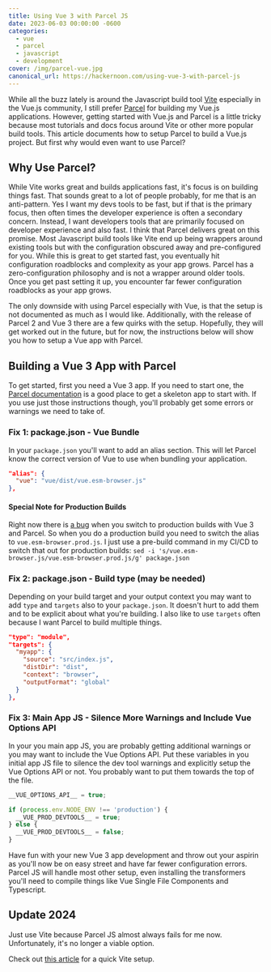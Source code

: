 ```yaml
---
title: Using Vue 3 with Parcel JS
date: 2023-06-03 00:00:00 -0600
categories:
  - vue
  - parcel
  - javascript
  - development
cover: /img/parcel-vue.jpg
canonical_url: https://hackernoon.com/using-vue-3-with-parcel-js
---
```


While all the buzz lately is around the Javascript build tool [Vite](https://vitejs.dev/) especially in the Vue.js community, I still prefer [Parcel](https://parceljs.org/) for building my Vue.js applications. However, getting started with Vue.js and Parcel is a little tricky because most tutorials and docs focus around Vite or other more popular build tools. This article documents how to setup Parcel to build a Vue.js project. But first why would even want to use Parcel?

## Why Use Parcel?

While Vite works great and builds applications fast, it's focus is on building things fast. That sounds great to a lot of people probably, for me that is an anti-pattern. Yes I want my devs tools to be fast, but if that is the primary focus, then often times the developer experience is often a secondary concern. Instead, I want developers tools that are primarily focused on developer experience and also fast. I think that Parcel delivers great on this promise. Most Javascript build tools like Vite end up being wrappers around existing tools but with the configuration obscured away and pre-configured for you. While this is great to get started fast, you eventually hit configuration roadblocks and complexity as your app grows. Parcel has a zero-configuration philosophy and is not a wrapper around older tools. Once you get past setting it up, you encounter far fewer configuration roadblocks as your app grows.

The only downside with using Parcel especially with Vue, is that the setup is not documented as much as I would like. Additionally, with the release of Parcel 2 and Vue 3 there are a few quirks with the setup. Hopefully, they will get worked out in the future, but for now, the instructions below will show you how to setup a Vue app with Parcel.

## Building a Vue 3 App with Parcel

To get started, first you need a Vue 3 app. If you need to start one, the [Parcel documentation](https://parceljs.org/languages/vue/) is a good place to get a skeleton app to start with. If you use just those instructions though, you'll probably get some errors or warnings we need to take of.

### Fix 1: package.json - Vue Bundle

In your `package.json` you'll want to add an alias section. This will let Parcel know the correct version of Vue to use when bundling your application.

```json
"alias": {
  "vue": "vue/dist/vue.esm-browser.js"
},
```

#### Special Note for Production Builds

Right now there is [a bug](https://github.com/parcel-bundler/parcel/issues/7663) when you switch to production builds with Vue 3 and Parcel. So when you do a production build you need to switch the alias to `vue.esm-browser.prod.js`. I just use a pre-build command in my CI/CD to switch that out for production builds: `sed -i 's/vue.esm-browser.js/vue.esm-browser.prod.js/g' package.json`

### Fix 2: package.json - Build type (may be needed)

Depending on your build target and your output context you may want to add `type` and `targets` also to your `package.json`. It doesn't hurt to add them and to be explicit about what you're building. I also like to use `targets` often because I want Parcel to build multiple things.

```json
"type": "module",
"targets": {
  "myapp": {
    "source": "src/index.js",
    "distDir": "dist",
    "context": "browser",
    "outputFormat": "global"
  }
},
```

### Fix 3: Main App JS - Silence More Warnings and Include Vue Options API

In your you main app JS, you are probably getting additional warnings or you may want to include the Vue Options API. Put these variables in you initial app JS file to silence the dev tool warnings and explicitly setup the Vue Options API or not. You probably want to put them towards the top of the file.

```javascript
__VUE_OPTIONS_API__ = true;

if (process.env.NODE_ENV !== 'production') {
  __VUE_PROD_DEVTOOLS__ = true;
} else {
  __VUE_PROD_DEVTOOLS__ = false;
}
```

Have fun with your new Vue 3 app development and throw out your aspirin as you'll now be on easy street and have far fewer configuration errors. Parcel JS will handle most other setup, even installing the transformers you'll need to compile things like Vue Single File Components and Typescript.

## Update 2024

Just use Vite because Parcel JS almost always fails for me now. Unfortunately, it's no longer a viable option.

Check out [this article](https://wildermuth.com/2021/01/10/Vite-for-Existing-Vue-CLI-Projects/) for a quick Vite setup.
